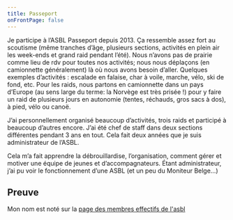 ```yaml
---
title: Passeport
onFrontPage: false
---
```


Je participe à l’ASBL Passeport depuis 2013. Ça ressemble assez fort au scoutisme (même tranches d’âge, plusieurs sections, activités en plein air les week-ends et grand raid pendant l’été). Nous n’avons pas de prairie comme lieu de rdv pour toutes nos activités; nous nous déplaçons (en camionnette généralement) là où nous avons besoin d’aller. Quelques exemples d’activités : escalade en falaise, char à voile, marche, vélo, ski de fond, etc.
Pour les raids, nous partons en camionnette dans un pays d’Europe (au sens large du terme: la Norvège est très prisée !) pour y faire un raid de plusieurs jours en autonomie (tentes, réchauds, gros sacs à dos), à pied, vélo ou canoë.

J’ai personnellement organisé beaucoup d’activités, trois raids et participé à beaucoup d’autres encore. J’ai été chef de staff dans deux sections différentes pendant 3 ans en tout. Cela fait deux années que je suis administrateur de l’ASBL.

Cela m’a fait apprendre la débrouillardise, l’organisation, comment gérer et motiver une équipe de jeunes et d’accompagnateurs. Étant administrateur, j’ai pu voir le fonctionnement d’une ASBL (et un peu du Moniteur Belge…)

<!--more-->
## Preuve
Mon nom est noté sur la [page des membres effectifs de l'asbl](http://garcons.passeportasbl.be/presentation/membres-effectifs/)
